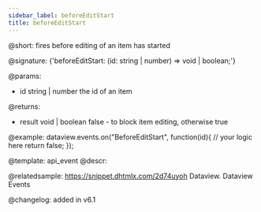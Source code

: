 ```yaml
---
sidebar_label: beforeEditStart
title: beforeEditStart
---          
```


@short: fires before editing of an item has started

@signature: {'beforeEditStart: (id: string | number) => void | boolean;'}

@params:
- id		string | number		the id of an item

@returns:
- result		void | boolean		false - to block item editing, otherwise true

@example:
dataview.events.on("BeforeEditStart", function(id){
	// your logic here
    return false;
});

@template: api_event
@descr:

@relatedsample:
https://snippet.dhtmlx.com/2d74uyoh	Dataview. Dataview Events

@changelog: added in v6.1
